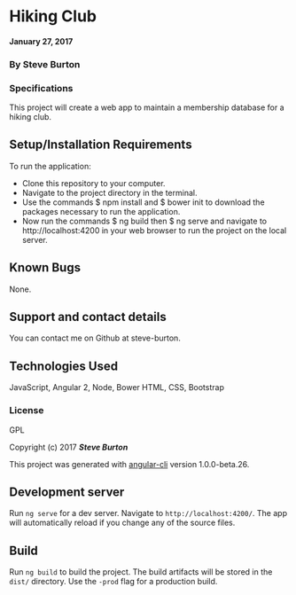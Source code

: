 # Hiking Club

#### January 27, 2017

### By **Steve Burton**

### Specifications
This project will create a web app to maintain a membership database for a hiking club.


## Setup/Installation Requirements

To run the application:
* Clone this repository to your computer.
* Navigate to the project directory in the terminal.
* Use the commands $ npm install and $ bower init to download the packages necessary to run the application.
* Now run the commands $ ng build then $ ng serve and navigate to http://localhost:4200 in your web browser to run the project on the local server.

## Known Bugs

None.

## Support and contact details

You can contact me on Github at steve-burton.

## Technologies Used

JavaScript, Angular 2, Node, Bower HTML, CSS, Bootstrap

### License

GPL

Copyright (c) 2017 **_Steve Burton_**

This project was generated with [angular-cli](https://github.com/angular/angular-cli) version 1.0.0-beta.26.

## Development server
Run `ng serve` for a dev server. Navigate to `http://localhost:4200/`. The app will automatically reload if you change any of the source files.

## Build

Run `ng build` to build the project. The build artifacts will be stored in the `dist/` directory. Use the `-prod` flag for a production build.
